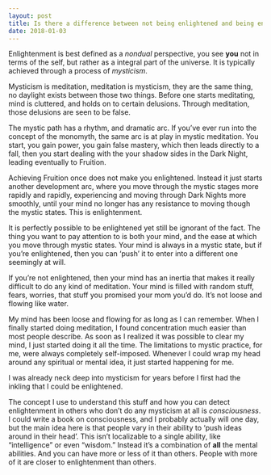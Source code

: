 ```yaml
---
layout: post
title: Is there a difference between not being enlightened and being enlightened but not realizing it?
date: 2018-01-03
---
```


<p>Enlightenment is best defined as a <i>nondual</i> perspective, you see <b>you</b> not in terms of the self, but rather as a integral part of the universe. It is typically achieved through a process of <i>mysticism</i>.</p><p>Mysticism is meditation, meditation is mysticism, they are the same thing, no daylight exists between those two things. Before one starts meditating, mind is cluttered, and holds on to certain delusions. Through meditation, those delusions are seen to be false.</p><p>The mystic path has a rhythm, and dramatic arc. If you’ve ever run into the concept of the monomyth, the same arc is at play in mystic meditation. You start, you gain power, you gain false mastery, which then leads directly to a fall, then you start dealing with the your shadow sides in the Dark Night, leading eventually to Fruition.</p><p>Achieving Fruition once does not make you enlightened. Instead it just starts another development arc, where you move through the mystic stages more rapidly and rapidly, experiencing and moving through Dark Nights more smoothly, until your mind no longer has any resistance to moving though the mystic states. This is enlightenment.</p><p>It is perfectly possible to be enlightened yet still be ignorant of the fact. The thing you want to pay attention to is both your mind, and the ease at which you move through mystic states. Your mind is always in a mystic state, but if you’re enlightened, then you can ‘push’ it to enter into a different one seemingly at will.</p><p>If you’re not enlightened, then your mind has an inertia that makes it really difficult to do any kind of meditation. Your mind is filled with random stuff, fears, worries, that stuff you promised your mom you’d do. It’s not loose and flowing like water.</p><p>My mind has been loose and flowing for as long as I can remember. When I finally started doing meditation, I found concentration much easier than most people describe. As soon as I realized it was possible to clear my mind, I just started doing it all the time. The limitations to mystic practice, for me, were always completely self-imposed. Whenever I could wrap my head around any spiritual or mental idea, it just started happening for me.</p><p>I was already neck deep into mysticism for years before I first had the inkling that I could be enlightened.</p><p>The concept I use to understand this stuff and how you can detect enlightenment in others who don’t do any mysticism at all is <i>consciousness</i>. I could write a book on consciousness, and I probably actually will one day, but the main idea here is that people vary in their ability to ‘push ideas around in their head’. This isn’t localizable to a single ability, like “intelligence” or even “wisdom.” Instead it’s a combination of <b>all</b> the mental abilities. And you can have more or less of it than others. People with more of it are closer to enlightenment than others.</p>
